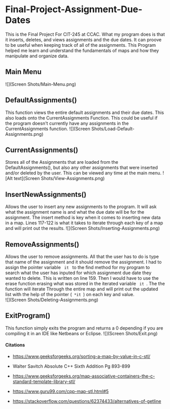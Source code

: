 # Final-Project-Assignment-Due-Dates
This is the Final Project For CIT-245 at CCAC. What my program does is that it inserts, deletes, and views assignments and the due dates. It can proove
to be useful when keeping track of all of the assignments. This Program helped me learn and understand the fundamentals of maps and how they manipulate and
organize data. 

## Main Menu
![](Screen Shots/Main-Menu.png)


## DefaultAssignments()
This function views the entire default assignments and their due dates. This also loads onto the CurrentAssignments Function. This could be useful if
the program doesn't currently have any assignments in the CurrentAssignments function.
![](Screen Shots/Load-Default-Assignments.png)

## CurrentAssignments()
Stores all of the Assignments that are loaded from the DefaultAssignments(), but also any other assignments that were inserted and/or deleted by the
user. This can be viewed any time at the main menu. 
![Alt text](Screen Shots/View-Assignments.png)

## InsertNewAssignments()
Allows the user to insert any new assignments to the program. It will ask what the assignment name is and what the due date will be for the assignment. The
insert method is key when it comes to inserting new data in a map. Lines 117-122 is what it takes to iterate through each key of a map and will print out the
results. 
![](Screen Shots/Inserting-Assignments.png)

## RemoveAssignments()
Allows the user to remove assignments. All that the user has to do is type that name of the assignment and it should remove the assignment. I had to assign the
pointer variable <code> it </code> to the find method for my program to search what the user has inputed for which assignment due date they wanted to delete. This 
is written on line 159. Then I would have to use the erase function erasing what was stored in the iterated variable <code> it </code>. The the function will 
iterate Through the entire map and will print out the updated list with the help of the pointer (<code> *it </code>) on each key and value.  
![](Screen Shots/Deleting-Assignments.png)

## ExitProgram()
This function simply exits the program and returns a 0 depending if you are compiling it in an IDE like Netbeans or Eclipse.
![](Screen Shots/Exit.png)

#### Citations

+ <https://www.geeksforgeeks.org/sorting-a-map-by-value-in-c-stl/>

+ Walter Savitch Absolute C++ Sixth Addition  Pg 893-899

+ <https://www.geeksforgeeks.org/map-associative-containers-the-c-standard-template-library-stl/>

+ <https://www.guru99.com/cpp-map-stl.html#5>

+ <https://stackoverflow.com/questions/62374433/alternatives-of-getline>
